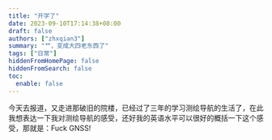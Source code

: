 ```yaml
---
title: "开学了"
date: 2023-09-10T17:14:38+08:00
draft: false
authors: ["zhxqian3"]
summary: "艹，变成大四老东西了"
tags: ["日常"]
hiddenFromHomePage: false
hiddenFromSearch: false
toc: 
  enable: false
---
```


今天去报道，又走进那破旧的院楼，已经过了三年的学习测绘导航的生活了，在此我想表达一下我对测绘导航的感受，还好我的英语水平可以很好的概括一下这个感受，那就是：Fuck GNSS!